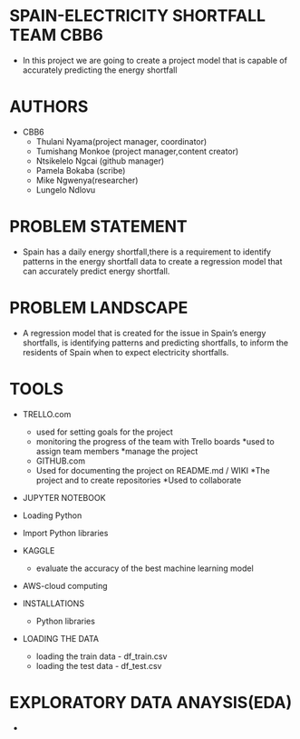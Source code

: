 # SPAIN-ELECTRICITY SHORTFALL TEAM CBB6
* In this project we are going to create a project model that is capable of accurately predicting the energy shortfall


# AUTHORS
* CBB6
    * Thulani Nyama(project manager, coordinator)
    * Tumishang Monkoe (project manager,content creator)
    * Ntsikelelo Ngcai (github manager)
    * Pamela Bokaba (scribe)
    * Mike Ngwenya(researcher)
    * Lungelo Ndlovu

# PROBLEM STATEMENT
 * Spain has a daily energy shortfall,there is a requirement to identify patterns in the energy shortfall data to create a regression model that can accurately predict    energy shortfall.
 
# PROBLEM LANDSCAPE 
   * A regression model that is created for the issue in Spain’s energy shortfalls, is identifying patterns and predicting shortfalls, to inform the residents of Spain       when to expect electricity shortfalls.
 

# TOOLS
* TRELLO.com
  * used for setting goals for the project
  * monitoring the progress of the team with Trello boards
  *used to assign team members
  *manage the project
  * GITHUB.com
  * Used for documenting the project on README.md / WIKI
  *The project and to create repositories
  *Used to collaborate
*  JUPYTER NOTEBOOK
* Loading Python
* Import Python libraries
     
*  KAGGLE
    * evaluate the accuracy of the best machine learning model
* AWS-cloud computing


*  INSTALLATIONS
     * Python libraries
* LOADING THE DATA
   * loading the train data - df_train.csv
   * loading the test data - df_test.csv
# EXPLORATORY DATA ANAYSIS(EDA)
   *


